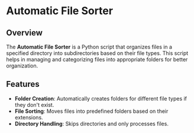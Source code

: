 # Automatic File Sorter

## Overview

The **Automatic File Sorter** is a Python script that organizes files in a specified directory into subdirectories based on their file types. This script helps in managing and categorizing files into appropriate folders for better organization.

## Features

- **Folder Creation**: Automatically creates folders for different file types if they don't exist.
- **File Sorting**: Moves files into predefined folders based on their extensions.
- **Directory Handling**: Skips directories and only processes files.

